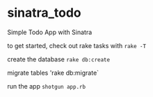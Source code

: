 # sinatra_todo
Simple Todo App with Sinatra

to get started, check out rake tasks with `rake -T`

create the database
`rake db:create`

migrate tables
'rake db:migrate`

run the app
`shotgun app.rb`
